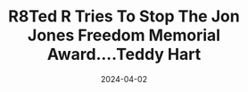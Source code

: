 ---
title: "R8Ted R Tries To Stop The Jon Jones Freedom Memorial Award....Teddy Hart"
date: 2024-04-02
description: "R8Ted R Tries To Stop The Jon Jones Freedom Memorial Award....Teddy Hart"
longDescription: >-
    Since the We Comin For You Cast Has been growing R8ted R wants to discontinue the Jon Jones Freedom Memorial Award because of a chance encounter with Jon Jones himself. But it can't be stopped it is too late. R8Ted R forgot the internet has receipts. Oh but the award this edition goes to Teddy Hart.
    
    Visit ProWrestlingBlack.org for all We Comin For You Cast episodes! Send questions or comments to WeCominForYouCast@gmail.com
    
    WCFY online ​  ​
    RVS: @FranchICE06 
    ROD: @R8TED_R
    FB Group: https://bit.ly/3iGwOMw ​ 
    ​IG: https://bit.ly/2NB17ZB  ​  
    
    Follow SOLC Network online
    Instagram: https://bit.ly/39VL542                
    Twitter: https://bit.ly/39aL395                 
    Facebook: https://bit.ly/3sQn7je          ​
    
    To Listen to the podcast
    Podbean https://bit.ly/3t7SDJH             
    YouTube http://bit.ly/3ouZqJU             
    Spotify http://spoti.fi/3pwZZnJ             
    Apple http://apple.co/39rwjD1
duration: "0:14:22"
youtubeId: "xsjhzboyoXo"

image: "/uploads/thumbnails/xsjhzboyoXo.jpg"
tags: ["wrestling"]
draft: false
---